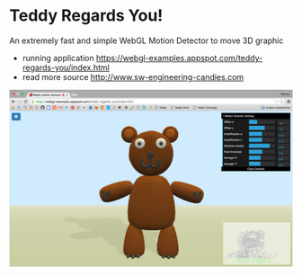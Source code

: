 Teddy Regards You!
==================

An extremely fast and simple WebGL Motion Detector to move 3D graphic

- running application https://webgl-examples.appspot.com/teddy-regards-you/index.html
- read more source http://www.sw-engineering-candies.com

![alt tag](https://raw.githubusercontent.com/MarkusSprunck/webgl-motion-detector/master/teddy-regards-you.png) 




